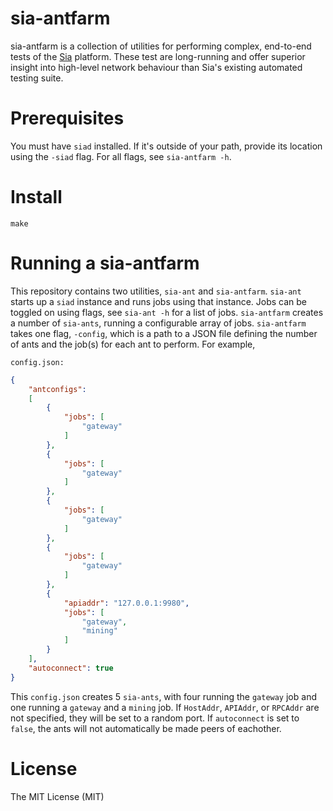 # sia-antfarm

sia-antfarm is a collection of utilities for performing complex, end-to-end
tests of the [Sia](https://github.com/NebulousLabs/Sia) platform.  These test
are long-running and offer superior insight into high-level
network behaviour than Sia's existing automated testing suite.

# Prerequisites

You must have `siad` installed.  If it's outside of your path, provide its location using the `-siad` flag.  For all flags, see `sia-antfarm -h`.

# Install

`make`

# Running a sia-antfarm

This repository contains two utilities, `sia-ant` and `sia-antfarm`.  `sia-ant` starts up a `siad` instance and runs jobs using that instance.  Jobs can be toggled on using flags, see `sia-ant -h` for a list of jobs.  `sia-antfarm` creates a number of `sia-ants`, running a configurable array of jobs.  `sia-antfarm` takes one flag, `-config`, which is a path to a JSON file defining the number of ants and the job(s) for each ant to perform.  For example,


`config.json:`
```json
{
	"antconfigs": 
	[ 
		{
			"jobs": [
				"gateway"
			]
		},
		{
			"jobs": [
				"gateway"
			]
		},
		{
			"jobs": [
				"gateway"
			]
		},
		{
			"jobs": [
				"gateway"
			]
		},
		{
			"apiaddr": "127.0.0.1:9980",
			"jobs": [
				"gateway",
				"mining"
			]
		}
	],
	"autoconnect": true
}
```

This `config.json` creates 5 `sia-ants`, with four running the `gateway` job
and one running a `gateway` and a `mining` job.  If `HostAddr`, `APIAddr`, or
`RPCAddr` are not specified, they will be set to a random port.  If
`autoconnect` is set to `false`, the ants will not automatically be made peers
of eachother.


# License

The MIT License (MIT)

